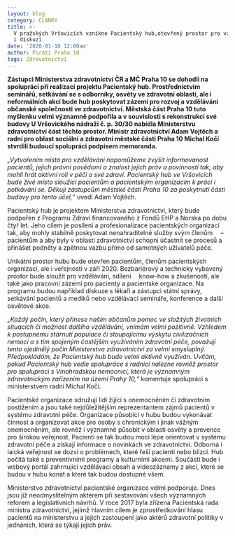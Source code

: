 ```yaml
---
layout: blog
category: CLANKY
title: >-
  V pražských Vršovicích vznikne Pacientský hub,otevřený prostor pro vzdělávání
  i diskuzi
date: '2020-01-10 12:00am'
author: Piráti Praha 10
tags: Zdravotnictví
---
```


**Zástupci Ministerstva zdravotnictví ČR a MČ Praha 10 se dohodli na spolupráci při realizaci projektu Pacientský hub. Prostřednictvím seminářů, setkávání se s odborníky, osvěty ve zdravotní oblasti, ale i neformálních akcí bude hub poskytovat zázemí pro rozvoj a vzdělávání občanské společnosti ve zdravotnictví. Městská část Praha 10 tuto myšlenku velmi významně podpořila a v souvislosti s rekonstrukcí své budovy U Vršovického nádraží č. p. 30/30 nabídla Ministerstvu zdravotnictví část těchto prostor. Ministr zdravotnictví Adam Vojtěch a radní pro oblast sociální a zdravotní městské části Praha 10 Michal Kočí stvrdili budoucí spolupráci podpisem memoranda.**

_„Vytvořením místa pro vzdělávání napomůžeme zvýšit informovanost pacientů, jejich právní povědomí a znalost jejich práv a povinností tak, aby mohli hrát aktivní roli v péči o své zdraví. Pacientský hub ve Vršovicích bude živé místo sloužící pacientům a pacientským organizacím k práci i potkávání se. Děkuji zástupcům městské části Praha 10 za poskytnutí části budovy pro tento účel,“_ uvedl Adam Vojtěch.

Pacientský hub je projektem Ministerstva zdravotnictví, který bude podpořen z Programu Zdraví financovaného z Fondů EHP a Norska po dobu čtyř let. Jeho cílem je posílení a profesionalizace pacientských organizací tak, aby mohly stabilně poskytovat nenahraditelné služby svým členům  – pacientům a aby byly v oblasti zdravotnictví schopni účastnit se procesů a přinášet podněty a zpětnou vazbu přímo od samotných uživatelů péče.

Unikátní prostor hubu bude otevřen pacientům, členům pacientských organizací, ale i veřejnosti v září 2020. Bezbariérový a technicky vybavený prostor bude sloužit pro vzdělávání, sdílení  know-how a zkušeností, ale také jako pracovní zázemí pro pacienty a pacientské organizace. Na programu budou například diskuze s lékaři a zástupci státní správy, setkávání pacientů a mediků nebo vzdělávací semináře, konference a další osvětové akce.

_„Každý počin, který přinese našim občanům pomoc ve složitých životních situacích či možnost dalšího vzdělávání, vnímám velmi pozitivně. Vzhledem k postupnému stárnutí populace či stoupajícímu výskytu civilizačních nemocí a s tím spojeným častějším využíváním zdravotní péče, považuji tento ojedinělý počin Ministerstva zdravotnictví za velmi smysluplný. Předpokládám, že Pacientský hub bude velmi aktivně využíván. Uvítám, pokud Pacientský hub vedle spolupráce s radnicí nalezne rovněž prostor pro spolupráci s Vinohradskou nemocnicí, která je významným zdravotnickým zařízením na území Prahy 10,“_ komentuje spolupráci s ministerstvem radní Michal Kočí.

Pacientské organizace sdružují lidi žijící s onemocněním či zdravotním postižením a jsou také nejdůležitějším reprezentantem zájmů pacientů v systému zdravotní péče. Organizace působící v hubu budou vykonávat činnost a organizovat akce pro osoby s chronickým i jinak vážným onemocněním, ale rovněž i významně působit v oblasti osvěty a prevence pro širokou veřejnost. Pacienti se tak budou moci lépe orientovat v systému zdravotní péče a získají informace o novinkách ve zdravotnictví. Odborná i laická veřejnost se dozví o problémech, které řeší pacienti nebo blízcí. Hub počítá také s preventivními programy a kulturními akcemi. Součástí bude i webový portál zahrnující vzdělávací obsah a videozáznamy z akcí, které se budou v hubu konat a které tak budou dostupné všem.

Ministerstvo zdravotnictví pacientské organizace velmi podporuje. Dnes jsou již neodmyslitelným aktérem při sestavování všech významných reforem a legislativních návrhů. V roce 2017 byla zřízena Pacientská rada ministra zdravotnictví, jejímž hlavním cílem je zprostředkování hlasu pacientů na ministerstvu a jejich zastoupení jako aktérů zdravotní politiky v jednáních, která se týkají jejich práv.
